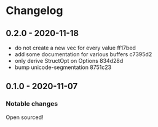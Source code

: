 # Changelog

## 0.2.0 - 2020-11-18

- do not create a new vec for every value ff17bed
- add some documentation for various buffers c7395d2
- only derive StructOpt on Options 834d28d
- bump unicode-segmentation 8751c23

## 0.1.0 - 2020-11-07

### Notable changes

Open sourced!
